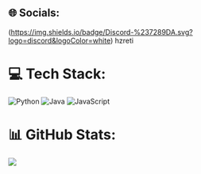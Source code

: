 
## 🌐 Socials:
(https://img.shields.io/badge/Discord-%237289DA.svg?logo=discord&logoColor=white) 
hzreti
# 💻 Tech Stack:
![Python](https://img.shields.io/badge/python-3670A0?style=for-the-badge&logo=python&logoColor=ffdd54) ![Java](https://img.shields.io/badge/java-%23ED8B00.svg?style=for-the-badge&logo=openjdk&logoColor=white) ![JavaScript](https://img.shields.io/badge/javascript-%23323330.svg?style=for-the-badge&logo=javascript&logoColor=%23F7DF1E)
# 📊 GitHub Stats:
![](https://github-readme-stats.vercel.app/api/top-langs/?username=hzreti&theme=radical&hide_border=false&include_all_commits=false&count_private=false&layout=compact)
